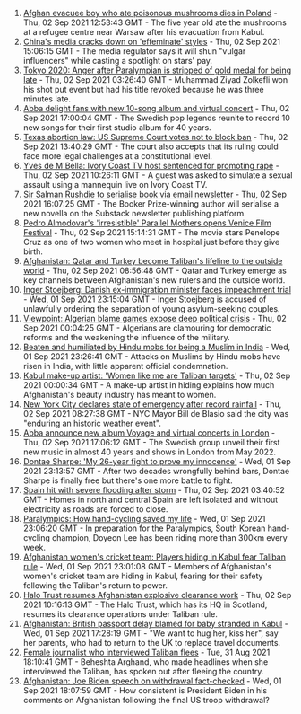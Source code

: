 1. [Afghan evacuee boy who ate poisonous mushrooms dies in Poland](https://www.bbc.co.uk/news/world-europe-58421631?at_medium=RSS&at_campaign=KARANGA) - Thu, 02 Sep 2021 12:53:43 GMT - The five year old ate the mushrooms at a refugee centre near Warsaw after his evacuation from Kabul.
2. [China's media cracks down on 'effeminate' styles](https://www.bbc.co.uk/news/business-58394906?at_medium=RSS&at_campaign=KARANGA) - Thu, 02 Sep 2021 15:06:15 GMT - The media regulator says it will shun "vulgar influencers" while casting a spotlight on stars' pay.
3. [Tokyo 2020: Anger after Paralympian is stripped of gold medal for being late](https://www.bbc.co.uk/news/world-asia-58405211?at_medium=RSS&at_campaign=KARANGA) - Thu, 02 Sep 2021 03:26:40 GMT - Muhammad Ziyad Zolkefli won his shot put event but had his title revoked because he was three minutes late.
4. [Abba delight fans with new 10-song album and virtual concert](https://www.bbc.co.uk/news/entertainment-arts-58423452?at_medium=RSS&at_campaign=KARANGA) - Thu, 02 Sep 2021 17:00:04 GMT - The Swedish pop legends reunite to record 10 new songs for their first studio album for 40 years.
5. [Texas abortion law: US Supreme Court votes not to block ban](https://www.bbc.co.uk/news/world-us-canada-58416805?at_medium=RSS&at_campaign=KARANGA) - Thu, 02 Sep 2021 13:40:29 GMT - The court also accepts that its ruling could face more legal challenges at a constitutional level.
6. [Yves de M'Bella: Ivory Coast TV host sentenced for promoting rape](https://www.bbc.co.uk/news/world-africa-58420506?at_medium=RSS&at_campaign=KARANGA) - Thu, 02 Sep 2021 10:26:11 GMT - A guest was asked to simulate a sexual assault using a mannequin live on Ivory Coast TV.
7. [Sir Salman Rushdie to serialise book via email newsletter](https://www.bbc.co.uk/news/technology-58420242?at_medium=RSS&at_campaign=KARANGA) - Thu, 02 Sep 2021 16:07:25 GMT - The Booker Prize-winning author will serialise a new novella on the Substack newsletter publishing platform.
8. [Pedro Almodovar's 'irresistible' Parallel Mothers opens Venice Film Festival](https://www.bbc.co.uk/news/entertainment-arts-58421219?at_medium=RSS&at_campaign=KARANGA) - Thu, 02 Sep 2021 15:14:31 GMT - The movie stars Penelope Cruz as one of two women who meet in hospital just before they give birth.
9. [Afghanistan: Qatar and Turkey become Taliban's lifeline to the outside world](https://www.bbc.co.uk/news/world-middle-east-58394438?at_medium=RSS&at_campaign=KARANGA) - Thu, 02 Sep 2021 08:56:48 GMT - Qatar and Turkey emerge as key channels between Afghanistan's new rulers and the outside world.
10. [Inger Stoejberg: Danish ex-immigration minister faces impeachment trial](https://www.bbc.co.uk/news/world-europe-58408471?at_medium=RSS&at_campaign=KARANGA) - Wed, 01 Sep 2021 23:15:04 GMT - Inger Stoejberg is accused of unlawfully ordering the separation of young asylum-seeking couples.
11. [Viewpoint: Algerian blame games expose deep political crisis](https://www.bbc.co.uk/news/world-africa-58383947?at_medium=RSS&at_campaign=KARANGA) - Thu, 02 Sep 2021 00:04:25 GMT - Algerians are clamouring for democratic reforms and the weakening the influence of the military.
12. [Beaten and humiliated by Hindu mobs for being a Muslim in India](https://www.bbc.co.uk/news/world-asia-india-58406194?at_medium=RSS&at_campaign=KARANGA) - Wed, 01 Sep 2021 23:26:41 GMT - Attacks on Muslims by Hindu mobs have risen in India, with little apparent official condemnation.
13. [Kabul make-up artist: 'Women like me are Taliban targets'](https://www.bbc.co.uk/news/stories-58388333?at_medium=RSS&at_campaign=KARANGA) - Thu, 02 Sep 2021 00:00:34 GMT - A make-up artist in hiding explains how much Afghanistan's beauty industry has meant to women.
14. [New York City declares state of emergency after record rainfall](https://www.bbc.co.uk/news/world-us-canada-58418627?at_medium=RSS&at_campaign=KARANGA) - Thu, 02 Sep 2021 08:27:38 GMT - NYC Mayor Bill de Blasio said the city was "enduring an historic weather event".
15. [Abba announce new album Voyage and virtual concerts in London](https://www.bbc.co.uk/news/entertainment-arts-58428407?at_medium=RSS&at_campaign=KARANGA) - Thu, 02 Sep 2021 17:06:12 GMT - The Swedish group unveil their first new music in almost 40 years and shows in London from May 2022.
16. [Dontae Sharpe: 'My 26-year fight to prove my innocence'](https://www.bbc.co.uk/news/world-us-canada-58413322?at_medium=RSS&at_campaign=KARANGA) - Wed, 01 Sep 2021 23:13:57 GMT - After two decades wrongfully behind bars, Dontae Sharpe is finally free but there's one more battle to fight.
17. [Spain hit with severe flooding after storm](https://www.bbc.co.uk/news/world-europe-58417789?at_medium=RSS&at_campaign=KARANGA) - Thu, 02 Sep 2021 03:40:52 GMT - Homes in north and central Spain are left isolated and without electricity as roads are forced to close.
18. [Paralympics: How hand-cycling saved my life](https://www.bbc.co.uk/news/disability-58411394?at_medium=RSS&at_campaign=KARANGA) - Wed, 01 Sep 2021 23:06:20 GMT - In preparation for the Paralympics, South Korean hand-cycling champion, Doyeon Lee has been riding more than 300km every week.
19. [Afghanistan women's cricket team: Players hiding in Kabul fear Taliban rule](https://www.bbc.co.uk/sport/cricket/58396310?at_medium=RSS&at_campaign=KARANGA) - Wed, 01 Sep 2021 23:01:08 GMT - Members of Afghanistan's women's cricket team are hiding in Kabul, fearing for their safety following the Taliban's return to power.
20. [Halo Trust resumes Afghanistan explosive clearance work](https://www.bbc.co.uk/news/uk-scotland-south-scotland-58421031?at_medium=RSS&at_campaign=KARANGA) - Thu, 02 Sep 2021 10:16:13 GMT - The Halo Trust, which has its HQ in Scotland, resumes its clearance operations under Taliban rule.
21. [Afghanistan: British passport delay blamed for baby stranded in Kabul](https://www.bbc.co.uk/news/uk-58410574?at_medium=RSS&at_campaign=KARANGA) - Wed, 01 Sep 2021 17:28:19 GMT - "We want to hug her, kiss her", say her parents, who had to return to the UK to replace travel documents.
22. [Female journalist who interviewed Taliban flees](https://www.bbc.co.uk/news/world-58401364?at_medium=RSS&at_campaign=KARANGA) - Tue, 31 Aug 2021 18:10:41 GMT - Beheshta Arghand, who made headlines when she interviewed the Taliban, has spoken out after fleeing the country.
23. [Afghanistan: Joe Biden speech on withdrawal fact-checked](https://www.bbc.co.uk/news/58412530?at_medium=RSS&at_campaign=KARANGA) - Wed, 01 Sep 2021 18:07:59 GMT - How consistent is President Biden in his comments on Afghanistan following the final US troop withdrawal?
